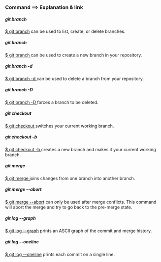 ### Command ==> Explanation & link

##### git branch

 
[$ git branch](https://git-scm.com/docs/git-branch)
 can be used to list, create, or delete branches.

##### git branch <name>

[$ git branch <name>](https://git-scm.com/book/en/v2/Git-Branching-Basic-Branching-and-Merging)
 can be used to create a new branch in your repository. 

##### git branch -d <name>

[$ git branch -d <name>](https://git-scm.com/docs/git-branch#Documentation/git-branch.txt--D)
 can be used to delete a branch from your repository.

##### git branch -D <name>

[$ git branch -D <branch>](https://git-scm.com/docs/git-branch#Documentation/git-branch.txt--D)
 forces a branch to be deleted.

##### git checkout <branch>

[$ git checkout <branch>](https://git-scm.com/docs/git-checkout)
 switches your current working branch.

##### git checkout -b <new-branch>

[$ git checkout -b <new-branch>](https://git-scm.com/docs/git-checkout#Documentation/git-checkout.txt--bltnewbranchgt)
 creates a new branch and makes it your current working branch. 

##### git merge <branch>

[$ git merge <branch>](https://git-scm.com/docs/git-merge)
 joins changes from one branch into another branch.

##### git merge --abort

 
[$ git merge --abort](https://git-scm.com/docs/git-merge)
 can only be used after merge conflicts. This command will abort the merge and try to go back to the pre-merge state.

##### git log --graph 

[$ git log --graph](https://git-scm.com/book/en/v2/Git-Basics-Viewing-the-Commit-History) 
prints an ASCII graph of the commit and merge history.

##### git log --oneline

[$ git log --oneline](https://git-scm.com/book/en/v2/Git-Basics-Viewing-the-Commit-History)
 prints each commit on a single line.

